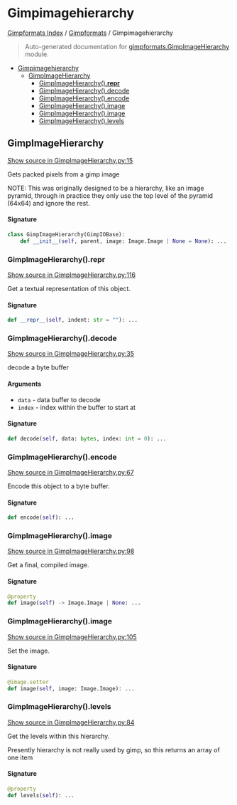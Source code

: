 # Gimpimagehierarchy

[Gimpformats Index](../README.md#gimpformats-index) /
[Gimpformats](./index.md#gimpformats) /
Gimpimagehierarchy

> Auto-generated documentation for [gimpformats.GimpImageHierarchy](../../../gimpformats/GimpImageHierarchy.py) module.

- [Gimpimagehierarchy](#gimpimagehierarchy)
  - [GimpImageHierarchy](#gimpimagehierarchy)
    - [GimpImageHierarchy().__repr__](#gimpimagehierarchy()__repr__)
    - [GimpImageHierarchy().decode](#gimpimagehierarchy()decode)
    - [GimpImageHierarchy().encode](#gimpimagehierarchy()encode)
    - [GimpImageHierarchy().image](#gimpimagehierarchy()image)
    - [GimpImageHierarchy().image](#gimpimagehierarchy()image-1)
    - [GimpImageHierarchy().levels](#gimpimagehierarchy()levels)

## GimpImageHierarchy

[Show source in GimpImageHierarchy.py:15](../../../gimpformats/GimpImageHierarchy.py#L15)

Gets packed pixels from a gimp image

NOTE: This was originally designed to be a hierarchy, like
 an image pyramid, through in practice they only use the
 top level of the pyramid (64x64) and ignore the rest.

#### Signature

```python
class GimpImageHierarchy(GimpIOBase):
    def __init__(self, parent, image: Image.Image | None = None): ...
```

### GimpImageHierarchy().__repr__

[Show source in GimpImageHierarchy.py:116](../../../gimpformats/GimpImageHierarchy.py#L116)

Get a textual representation of this object.

#### Signature

```python
def __repr__(self, indent: str = ""): ...
```

### GimpImageHierarchy().decode

[Show source in GimpImageHierarchy.py:35](../../../gimpformats/GimpImageHierarchy.py#L35)

decode a byte buffer

#### Arguments

- `data` - data buffer to decode
- `index` - index within the buffer to start at

#### Signature

```python
def decode(self, data: bytes, index: int = 0): ...
```

### GimpImageHierarchy().encode

[Show source in GimpImageHierarchy.py:67](../../../gimpformats/GimpImageHierarchy.py#L67)

Encode this object to a byte buffer.

#### Signature

```python
def encode(self): ...
```

### GimpImageHierarchy().image

[Show source in GimpImageHierarchy.py:98](../../../gimpformats/GimpImageHierarchy.py#L98)

Get a final, compiled image.

#### Signature

```python
@property
def image(self) -> Image.Image | None: ...
```

### GimpImageHierarchy().image

[Show source in GimpImageHierarchy.py:105](../../../gimpformats/GimpImageHierarchy.py#L105)

Set the image.

#### Signature

```python
@image.setter
def image(self, image: Image.Image): ...
```

### GimpImageHierarchy().levels

[Show source in GimpImageHierarchy.py:84](../../../gimpformats/GimpImageHierarchy.py#L84)

Get the levels within this hierarchy.

Presently hierarchy is not really used by gimp,
so this returns an array of one item

#### Signature

```python
@property
def levels(self): ...
```